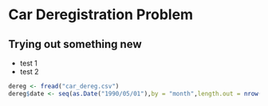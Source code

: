 # Car Deregistration Problem

## Trying out something new
- test 1
- test 2

```R
dereg <- fread("car_dereg.csv")
dereg$date <- seq(as.Date("1990/05/01"),by = "month",length.out = nrow(dereg))
